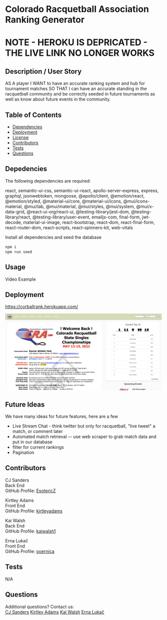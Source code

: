 # Colorado Racquetball Association Ranking Generator

# NOTE - HEROKU IS DEPRICATED - THE LIVE LINK NO LONGER WORKS
    
## Description / User Story
                                                        
AS A player
I WANT to have an accurate ranking system and hub for tournament matches
SO THAT I can have an accurate standing in the racquetball community and be correctly seeded in future tournaments as well as know about future events in the community. 
    
## Table of Contents
- [Dependencies](#Dependencies)
- [Deployment](#Deployment)
- [License](#License)
- [Contributors](#Contributors)
- [Tests](#Tests)
- [Questions](#Questions)
    
## Depedencies
The following dependencies are required:  

react, semantic-ui-css, semantic-ui-react, apollo-server-express, express, graphql, jsonwebtoken, mongoose, @apollo/client, @emotion/react, @emotion/styled, @material-ui/core, @material-ui/icons, @mui/icons-material, @mui/lab, @mui/material, @mui/styles, @mui/system, @mui/x-data-grid, @react-ui-org/react-ui, @testing-library/jest-dom, @testing-library/react, @testing-library/user-event, emailjs-com, final-form, jwt-decode, material-ui-image, react-bootstrap, react-dom, react-final-form, react-router-dom, react-scripts, react-spinners-kit, web-vitals

Install all dependencies and seed the database  
```
npm i
npm run seed
```

## Usage

Video Example

## Deployment
https://corballrank.herokuapp.com/  

![Alt text](/client/public/images/background.png?raw=true "Screenshot")  



## Future Ideas
We have many ideas for future features, here are a few 	
- Live Stream Chat - think twitter but only for racquetball, "live tweet" a match, or comment later
- Automated match retrieval -- use web scraper to grab match data and put in our database  
- filter for current rankings 
- Pagination 
          
## Contributors
CJ Sanders  
Back End  
GitHub Profile: [EsotericZ](https://www.github.com/EsotericZ)  

Kirtley Adams  
Front End  
GitHub Profile: [kirtleyadams](https://github.com/kirtleyadams)  

Kai Walsh  
Back End  
GitHub Profile: [kaiwalsh1](https://github.com/kaiwalsh1)  

Erna Lukač  
Front End  
GitHub Profile: [ooernica](https://github.com/ooernica) 
    
## Tests
N/A
    
## Questions
Additional questions? Contact us:   
[CJ Sanders](mailto:cjsand03@gmail.com) 
[Kirtley Adams](mailto:Hello@kirtleymichelle.com) 
[Kai Walsh](mailto:kai@kaiconsulting.co) 
[Erna Lukač](mailto:e.lukac4@gmail.com) 
